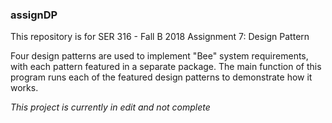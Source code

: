 ### assignDP

This repository is for SER 316 - Fall B 2018 Assignment 7: Design Pattern

Four design patterns are used to implement "Bee" system requirements, with each pattern featured in a separate package.
The main function of this program runs each of the featured design patterns to demonstrate how it works.

*This project is currently in edit and not complete*